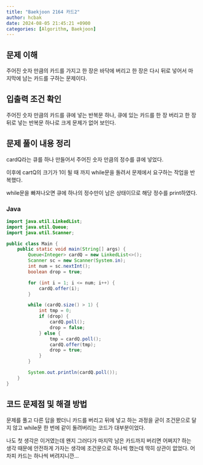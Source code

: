 ```yaml
---
title: "Baekjoon 2164 카드2"
author: hcbak
date: 2024-08-05 21:45:21 +0900
categories: [Algorithm, Baekjoon]
---
```


## 문제 이해
주어진 숫자 만큼의 카드를 가지고 한 장은 바닥에 버리고 한 장은 다시 뒤로 넣어서 마지막에 남는 카드를 구하는 문제이다.

## 입출력 조건 확인
주어진 숫자 만큼의 카드를 큐에 넣는 반복문 하나, 큐에 있는 카드를 한 장 버리고 한 장 뒤로 넣는 반복문 하나로 크게 문제가 없어 보인다.

## 문제 풀이 내용 정리
cardQ라는 큐를 하나 만들어서 주어진 숫자 만큼의 정수를 큐에 넣었다.

이후에 cartQ의 크기가 1이 될 때 까지 while문을 돌려서 문제에서 요구하는 작업을 반복했다.

while문을 빠져나오면 큐에 하나의 정수만이 남은 상태이므로 해당 정수를 print하였다.

### Java
```java
import java.util.LinkedList;
import java.util.Queue;
import java.util.Scanner;

public class Main {
    public static void main(String[] args) {
        Queue<Integer> cardQ = new LinkedList<>();
        Scanner sc = new Scanner(System.in);
        int num = sc.nextInt();
        boolean drop = true;

        for (int i = 1; i <= num; i++) {
            cardQ.offer(i);
        }

        while (cardQ.size() > 1) {
            int tmp = 0;
            if (drop) {
                cardQ.poll();
                drop = false;
            } else {
                tmp = cardQ.poll();
                cardQ.offer(tmp);
                drop = true;
            }
        }

        System.out.println(cardQ.poll());
    }
}
```

## 코드 문제점 및 해결 방법
문제를 풀고 다른 답을 봤더니 카드를 버리고 뒤에 넣고 하는 과정을 굳이 조건문으로 달지 않고 while문 한 번에 같이 돌려버리는 코드가 대부분이었다.

나도 첫 생각은 이거였는데 왠지 그러다가 마지막 남은 카드까지 버리면 어쩌지? 하는 생각 때문에 안전하게 가자는 생각에 조건문으로 하나씩 했는데 딱히 상관이 없었다. 어차피 카드는 하나씩 버려지니깐...
